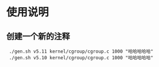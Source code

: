 # 使用说明

## 创建一个新的注释

```
 ./gen.sh v5.11 kernel/cgroup/cgroup.c 1000 "哈哈哈哈哈"
 ./gen.sh v5.10 kernel/cgroup/cgroup.c 1000 "哈哈哈哈哈"
```
